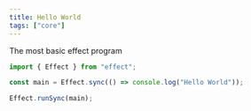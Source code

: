 ```yaml
---
title: Hello World
tags: ["core"]
---
```


The most basic effect program

```ts twoslash
import { Effect } from "effect";

const main = Effect.sync(() => console.log("Hello World"));

Effect.runSync(main);
```
